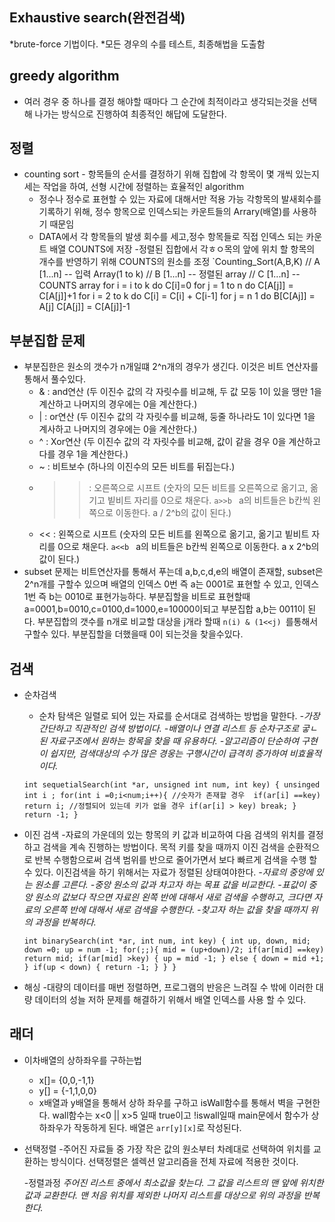 ## Exhaustive search(완전검색)
 *brute-force 기법이다.
 *모든 경우의 수를 테스트, 최종해법을 도출함
## greedy algorithm
 * 여러 경우 중 하나를 결정 해야할 때마다 그 순간에 최적이라고 생각되는것을 선택해 나가는 방식으로 진행하여 최종적인 해답에 도달한다.
 
## 정렬
* counting sort - 항목들의 순서를 결정하기 위해 집합에 각 항목이 몇 개씩 있는지 세는 작업을 하여, 선형 시간에 정렬하는 효율적인 algorithm
	- 정수나 정수로 표현할 수 있는 자료에 대해서만 적용 가능 각항목의 발새회수를 기록하기 위해, 정수 항목으로 인덱스되는 카운트들의 Arrary(배열)를 사용하기 때문임
	- DATA에서 각 항목들의 발생 회수를 세고,정수 항목들로 직접 인덱스 되는 카운트 배열 COUNTS에 저장
	-정렬된 집합에서 각ㅎㅇ목의 앞에 위치 할 항목의 개수를 반영하기 위해 COUNTS의 원소를 조정
	`Counting_Sort(A,B,K)
	// A [1...n] -- 입력 Array(1 to k)
	// B [1...n] -- 정렬된 array
	// C [1...n] -- COUNTS array
	for i = i to k do
		C[i]=0
	for j = 1 to n do
		C[A[j]] = C[A[j]]+1
	for i = 2 to k do 
		C[i] = C[i] + C[i-1]
	for j = n 1 do 
		B[C[Aj]] = A[j]
		C[A[j]] = C[A[j]]-1


## 부분집합 문제
* 부분집한은 원소의 갯수가 n개일떄 2^n개의 경우가 생긴다. 이것은 비트 연산자를 통해서 풀수있다.
	- & : and연산 (두 이진수 값의 각 자릿수를 비교해,  두 값 모둥 1이 있을 땡만 1을 계산하고 나머지의 경우에는 0을 계산한다.)
	- | : or연산 (두 이진수 값의 각 자릿수를 비교해, 둥줄 하나라도 1이 있다면 1을 계사하고 나머지의 경우에는 0을 계산한다.)
	- ^ : Xor연산 (두 이진수 값의 각 자릿수를 비교해, 값이 같을 경우 0을 계산하고 다를 경우 1을 계산한다.)
	- ~ : 비트보수 (하나의 이진수의 모든 비트를 뒤집는다.)
	- >> : 오른쪽으로 시프트 (숫자의 모든 비트를 오른쪽으로 옮기고, 옮기고 빝비트 자리를 0으로 채운다. `a>>b ` a의 비트들은 b칸씩 왼쪽으로 이동한다. a / 2^b의 값이 된다.)
	- << : 왼쪽으로 시프트 (숫자의 모든 비트를 왼쪽으로 옮기고, 옮기고 빝비트 자리를 0으로 채운다. `a<<b ` a의 비트들은 b칸씩 왼쪽으로 이동한다. a x 2^b의 값이 된다.)
* subset 문제는 비트연산자를 통해서 푸는데 a,b,c,d,e의 배열이 존재할, subset은 2^n개를 구할수 있으며 배열의 인덱스 0번 즉 a는 0001로 표현할 수 있고, 인덱스 1번 즉 b는 0010로 표현가능하다. 부분집할을 비트로 표현할때 a=0001,b=0010,c=0100,d=1000,e=10000이되고 부분집합 a,b는 0011이 된다. 부분집합의 갯수를 n개로 비교할 대상을 j개라 할때 `n(i) & (1<<j) `를통해서 구할수 있다. 부분집할을 더했을때 0이 되는것을 찾을수있다.


## 검색
* 순차검색
	- 순차 탐색은 일렬로 되어 있는 자료를 순서대로 검색하는 방법을 말한다.
	*-가장 간단하고 직관적인 검색 방법이다.
	-배열이나 연결 리스트 등 순차구조로 궇ㄴ된 자료구조에서 원하는 항목을 찾을 때 유용하다.
	-알고리즘이 단순하여 구현이 쉽지만, 검색대상의 수가 많은 경웅는 구행시간이 급격히 증가하여 비효율적이다.*

	`int sequetialSearch(int *ar, unsigned int num, int key)
	{ unsinged int i ;
		for(int i =0;i<num;i++){
			//숫자가 존재할 경우 
			if(ar[i] ==key) return i;
			//정렬되어 있는데 키가 없을 경우 if(ar[i] > key) break;
		}
		return -1;
	}`

* 이진 검색
	-자료의 가운데의 있는 항목의 키 값과 비교하여 다음 검색의 위치를 결정하고 검색을 계속 진행하는 방법이다. 목적 키를 찾을 때까지 이진 검색을 순환적으로 반복 수행함으로써 검색 범위를 반으로 줄어가면서 보다 빠르게 검색을 수행 할 수 있다. 이진검색을 하기 위해서는 자료가 정렬된 상태여야한다.
	*-자료의 중앙에 있는 원소를 고른다.
	-중앙 원소의 값과 차고자 하는 목표 값을 비교한다.
	-표값이 중앙 원소의 값보다 작으면 자료읜 왼쪽 반에 대해서 새로 검색을 수행하고, 크다면 자료의 오른쪽 반에 대해서 새로 검색을 수행한다.
	-찾고자 하는 값을 찾을 때까지 위의 과정을 반복하다.*

	
	`int binarySearch(int *ar, int num, int key)
	{ int up, down, mid;
		down =0;
		up = num -1;
		for(;;){
			mid = (up+down)/2;
			if(ar[mid] ==key) return mid;
			if(ar[mid] >key)
			{
				up = mid -1;
			}
			else
			{
				down = mid +1;
			}
			if(up < down)
			{
				return -1;
			}
		}
	}`

	
* 해싱
	-대량의 데이터를 매번 정렬하면, 프로그램의 반응은 느려질 수 밖에 이러한 대량 데이터의 성늘 저하 문제를 해결하기 위해서 배열 인덱스를 사용 할 수 있다.

## 래더
* 이차배열의 상하좌우를 구하는법
	- x[]= {0,0,-1,1}
	- y[] = {-1,1,0,0}
	- x배열과 y배열을 통해서 상하 좌우를 구하고 isWall함수를 통해서 벽을 구현한다. wall함수는 x<0 || x>5 일때 true이고 !iswall일때 main문에서 함수가 상하좌우가 작동하게 된다. 배열은 `arr[y][x]`로 작성된다.

* 선택정렬 
	-주어진 자료들 중 가장 작은 값의 원소부터 차례대로 선택하여 위치를 교환하는 방식이다. 선택정렬은 셀렉션 알고리즘을 전체 자료에 적용한 것이다.

	-정렬과정
	*주어진 리스트 중에서 최소값을 찾는다.
	그 값을 리스트의 맨 앞에 위치한 값과 교환한다.
	맨 처음 위치를 제외한 나머지 리스트를 대상으로 위의 과정을 반복한다.*

